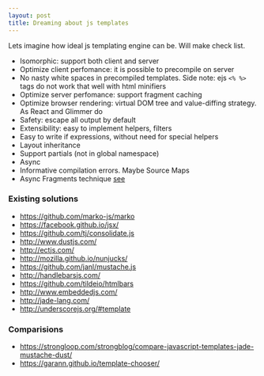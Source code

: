 ```yaml
---
layout: post
title: Dreaming about js templates
---
```


Lets imagine how ideal js templating engine can be. Will make check list.

 - Isomorphic: support both client and server
 - Optimize client perfomance: it is possible to precompile on server
 - No nasty white spaces in precompiled templates. Side note: ejs `<% %>` tags do not work that well with html minifiers
 - Optimize server perfomance: support fragment caching
 - Optimize browser rendering: virtual DOM tree and value-diffing strategy. As React and Glimmer do
 - Safety: escape all output by default
 - Extensibility: easy to implement helpers, filters
 - Easy to write if expressions, without need for special helpers
 - Layout inheritance
 - Support partials (not in global namespace)
 - Async
 - Informative compilation errors. Maybe Source Maps
 - Async Fragments technique [see](http://www.ebaytechblog.com/2014/12/08/async-fragments-rediscovering-progressive-html-rendering-with-marko/)

### Existing solutions

 - https://github.com/marko-js/marko
 - https://facebook.github.io/jsx/
 - https://github.com/tj/consolidate.js
 - http://www.dustjs.com/
 - http://ectjs.com/
 - http://mozilla.github.io/nunjucks/
 - https://github.com/janl/mustache.js
 - http://handlebarsjs.com/
 - https://github.com/tildeio/htmlbars
 - http://www.embeddedjs.com/
 - http://jade-lang.com/
 - http://underscorejs.org/#template

### Comparisions

 - https://strongloop.com/strongblog/compare-javascript-templates-jade-mustache-dust/
 - https://garann.github.io/template-chooser/
